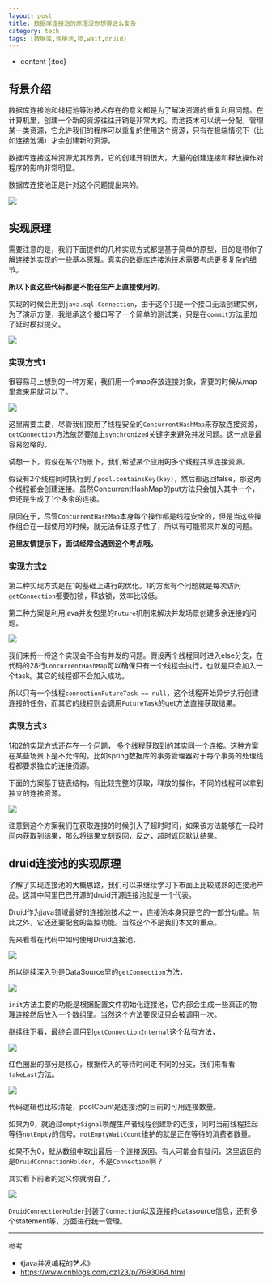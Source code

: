 ```yaml
---
layout: post
title: 数据库连接池的原理没你想得这么复杂
category: tech
tags: [数据库,连接池,锁,wait,druid]
---
```


* content
{:toc}


## 背景介绍

数据库连接池和线程池等池技术存在的意义都是为了解决资源的重复利用问题。在计算机里，创建一个新的资源往往开销是非常大的。而池技术可以统一分配，管理某一类资源，它允许我们的程序可以重复的使用这个资源，只有在极端情况下（比如连接池满）才会创建新的资源。


数据库连接这种资源尤其昂贵，它的创建开销很大，大量的创建连接和释放操作对程序的影响非常明显。

数据库连接池正是针对这个问题提出来的。

![](http://pony-maggie.github.io/assets/images/2020/java/02/2-1.png)


## 实现原理

需要注意的是，我们下面提供的几种实现方式都是基于简单的原型，目的是带你了解连接池实现的一些基本原理。真实的数据库连接池技术需要考虑更多复杂的细节。

**所以下面这些代码都是不能在生产上直接使用的**。

实现的时候会用到`java.sql.Connection`，由于这个只是一个接口无法创建实例，为了演示方便，我继承这个接口写了一个简单的测试类，只是在`commit`方法里加了延时模拟提交。

![](http://pony-maggie.github.io/assets/images/2020/java/02/2-2.png)

### 实现方式1
很容易马上想到的一种方案，我们用一个map存放连接对象，需要的时候从map里拿来用就可以了。

![](http://pony-maggie.github.io/assets/images/2020/java/02/2-3.png)

这里需要主要，尽管我们使用了线程安全的`ConcurrentHashMap`来存放连接资源，`getConnection`方法依然要加上`synchronized`关键字来避免并发问题。这一点是最容易忽略的。

试想一下，假设在某个场景下，我们希望某个应用的多个线程共享连接资源。

假设有2个线程同时执行到了`pool.containsKey(key)`，然后都返回false，那这两个线程都会创建连接。虽然ConcurrentHashMap的put方法只会加入其中一个，但还是生成了1个多余的连接。

原因在于，尽管`ConcurrentHashMap`本身每个操作都是线程安全的，但是当这些操作组合在一起使用的时候，就无法保证原子性了，所以有可能带来并发的问题。

**这里友情提示下，面试经常会遇到这个考点哦。**

### 实现方式2

第二种实现方式是在1的基础上进行的优化。1的方案有个问题就是每次访问`getConnection`都要加锁，释放锁，效率比较低。

第二种方案是利用java并发包里的`Future`机制来解决并发场景创建多余连接的问题。

![](http://pony-maggie.github.io/assets/images/2020/java/02/2-4.png)

我们来捋一捋这个实现会不会有并发的问题。假设两个线程同时进入else分支，在代码的28行`ConcurrentHashMap`可以确保只有一个线程会执行，也就是只会加入一个task。其它的线程都不会加入成功。

所以只有一个线程`connectionFutureTask == null`，这个线程开始异步执行创建连接的任务，而其它的线程则会调用`FutureTask`的get方法直接获取结果。


### 实现方式3

1和2的实现方式还存在一个问题， 多个线程获取到的其实同一个连接。这种方案在某些场景下是不允许的。比如spring数据库的事务管理器对于每个事务的处理线程都要求独立的连接资源。

下面的方案基于链表结构，有比较完整的获取，释放的操作，不同的线程可以拿到独立的连接资源。

![](http://pony-maggie.github.io/assets/images/2020/java/02/2-5.png)

注意到这个方案我们在获取连接的时候引入了超时时间，如果该方法能够在一段时间内获取到结果，那么将结果立刻返回，反之，超时返回默认结果。

## druid连接池的实现原理
了解了实现连接池的大概思路，我们可以来继续学习下市面上比较成熟的连接池产品。这其中阿里巴巴开源的druid开源连接池就是一个代表。

Druid作为java领域最好的连接池技术之一，连接池本身只是它的一部分功能。除此之外，它还还要配套的监控功能。当然这个不是我们本文的重点。

先来看看在代码中如何使用Druid连接池，

![](http://pony-maggie.github.io/assets/images/2020/java/02/2-6.png)

所以继续深入到是DataSource里的`getConnection`方法，

![](http://pony-maggie.github.io/assets/images/2020/java/02/2-7.png)

`init`方法主要的功能是根据配置文件初始化连接池，它内部会生成一些真正的物理连接然后放入一个数组里。当然这个方法要保证只会被调用一次。

继续往下看，最终会调用到`getConnectionInternal`这个私有方法，

![](http://pony-maggie.github.io/assets/images/2020/java/02/2-8.png)

红色圈出的部分是核心，根据传入的等待时间走不同的分支，我们来看看`takeLast`方法。

![](http://pony-maggie.github.io/assets/images/2020/java/02/2-9.png)

代码逻辑也比较清楚，poolCount是连接池的目前的可用连接数量。

如果为0，就通过`emptySignal`唤醒生产者线程创建新的连接，同时当前线程挂起等待`notEmpty`的信号。`notEmptyWaitCount`维护的就是正在等待的消费者数量。


如果不为0，就从数组中取出最后一个连接返回。有人可能会有疑问，这里返回的是`DruidConnectionHolder`，不是`Connection`啊？

其实看下前者的定义你就明白了，

![](http://pony-maggie.github.io/assets/images/2020/java/02/2-10.png)

`DruidConnectionHolder`封装了`Connection`以及连接的datasource信息，还有多个statement等，方面进行统一管理。

-----------
参考
* 《java并发编程的艺术》
* https://www.cnblogs.com/cz123/p/7693064.html

